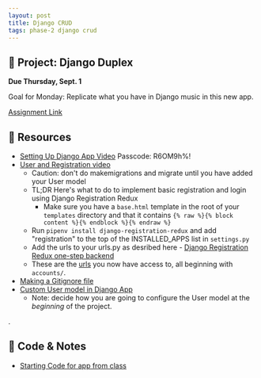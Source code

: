 ```yaml
---
layout: post
title: Django CRUD
tags: phase-2 django crud
---
```


## 🎯 Project: Django Duplex
**Due Thursday, Sept. 1**

Goal for Monday: Replicate what you have in Django music in this new app.

[Assignment Link](https://classroom.github.com/a/c1ExkMow)


## 🔖 Resources

- [Setting Up Django App Video](https://us02web.zoom.us/rec/share/JH1X-QQw-jQnuiAQy6cv06JN_B4NkR_3vOLLF8zKl5-a7RSlq9v36K3W6-8-jo8O.A37KEJXcRjlZvwUY?startTime=1661451407000)
Passcode: R6OM9h%!
- [User and Registration video]()
  - Caution: don't do makemigrations and migrate until you have added your User model
  - TL;DR Here's what to do to implement basic registration and login using Django Registration Redux
    - Make sure you have a `base.html` template in the root of your `templates` directory and that it contains `{% raw %}{% block content %}{% endblock %}{% endraw %}`
   - Run `pipenv install django-registration-redux` and add "registration" to the top of the INSTALLED_APPS list in `settings.py`
   - Add the urls to your urls.py as desribed here - [Django Registration Redux one-step backend](https://django-registration-redux.readthedocs.io/en/latest/simple-backend.html)
   - These are the [urls](https://django-registration-redux.readthedocs.io/en/latest/urls.html) you now have access to, all beginning with `accounts/`.
- [Making a Gitignore file](https://www.toptal.com/developers/gitignore/)
- [Custom User model in Django App](https://docs.djangoproject.com/en/4.1/topics/auth/customizing/#using-a-custom-user-model-when-starting-a-project)
  - Note: decide how you are going to configure the User model at the *beginning* of the project.

 .


## 🦉 Code & Notes

- [Starting Code for app from class](https://github.com/Momentum-Team-14/django-duplex-rlconley/pull/1/files)
